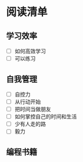 # 阅读清单

## 学习效率

- [ ] 如何高效学习
- [ ] 可以练习

## 自我管理

- [ ] 自控力
- [ ] 从行动开始
- [ ] 把时间当做朋友
- [ ] 如何掌控自己的时间和生活
- [ ] 少有人走的路
- [ ] 毅力

## 编程书籍